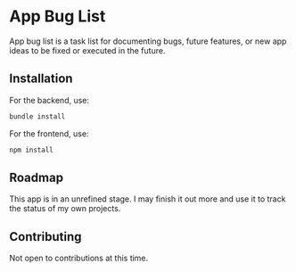 # App Bug List

App bug list is a task list for documenting bugs, future features, or new app ideas to be fixed or executed in the future.

## Installation

For the backend, use:
```bash
bundle install
```

For the frontend, use:
```bash
npm install
```

## Roadmap

This app is in an unrefined stage.  I may finish it out more and use it to track the status of my own projects.

## Contributing
Not open to contributions at this time.
